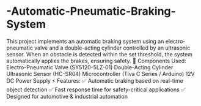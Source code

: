 # -Automatic-Pneumatic-Braking-System
This project implements an automatic braking system using an electro-pneumatic valve and a double-acting cylinder controlled by an ultrasonic sensor. When an obstacle is detected within the set threshold, the system automatically applies the brakes, ensuring safety.
🔧 Components Used:
Electro-Pneumatic Valve (SY5120-5LZ-01)
Double-Acting Cylinder
Ultrasonic Sensor (HC-SR04)
Microcontroller (Tiva C Series / Arduino)
12V DC Power Supply
⚡ Features:
✅ Automatic braking based on real-time object detection
✅ Fast response time for safety-critical applications
✅ Designed for automotive & industrial automation
